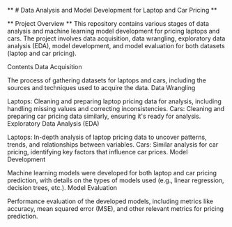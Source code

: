 ** # Data Analysis and Model Development for Laptop and Car Pricing **

** Project Overview **
This repository contains various stages of data analysis and machine learning model development for pricing laptops and cars. The project involves data acquisition, data wrangling, exploratory data analysis (EDA), model development, and model evaluation for both datasets (laptop and car pricing).

Contents
Data Acquisition

The process of gathering datasets for laptops and cars, including the sources and techniques used to acquire the data.
Data Wrangling

Laptops:
Cleaning and preparing laptop pricing data for analysis, including handling missing values and correcting inconsistencies.
Cars:
Cleaning and preparing car pricing data similarly, ensuring it's ready for analysis.
Exploratory Data Analysis (EDA)

Laptops:
In-depth analysis of laptop pricing data to uncover patterns, trends, and relationships between variables.
Cars:
Similar analysis for car pricing, identifying key factors that influence car prices.
Model Development

Machine learning models were developed for both laptop and car pricing prediction, with details on the types of models used (e.g., linear regression, decision trees, etc.).
Model Evaluation

Performance evaluation of the developed models, including metrics like accuracy, mean squared error (MSE), and other relevant metrics for pricing prediction.

